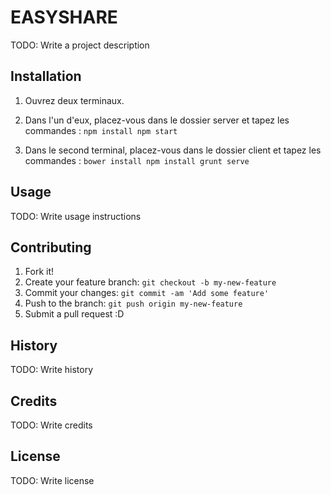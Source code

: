 # EASYSHARE
TODO: Write a project description
## Installation

1. Ouvrez deux terminaux. 

2. Dans l'un d'eux, placez-vous dans le dossier server et tapez les commandes : 
	`npm install
	npm start` 

3. Dans le second terminal, placez-vous dans le dossier client et tapez les commandes :
	`bower install
	npm install
	grunt serve`


## Usage
TODO: Write usage instructions
## Contributing
1. Fork it!
2. Create your feature branch: `git checkout -b my-new-feature`
3. Commit your changes: `git commit -am 'Add some feature'`
4. Push to the branch: `git push origin my-new-feature`
5. Submit a pull request :D
## History
TODO: Write history
## Credits
TODO: Write credits
## License
TODO: Write license